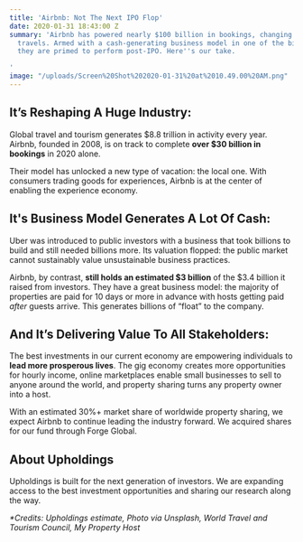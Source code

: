 ```yaml
---
title: 'Airbnb: Not The Next IPO Flop'
date: 2020-01-31 18:43:00 Z
summary: 'Airbnb has powered nearly $100 billion in bookings, changing how the world
  travels. Armed with a cash-generating business model in one of the biggest industries,
  they are primed to perform post-IPO. Here''s our take.

'
image: "/uploads/Screen%20Shot%202020-01-31%20at%2010.49.00%20AM.png"
---
```


## **It’s Reshaping A Huge Industry:**

Global travel and tourism generates $8.8 trillion in activity every year. Airbnb, founded in 2008, is on track to complete **over $30 billion in bookings** in 2020 alone.

Their model has unlocked a new type of vacation: the local one. With consumers trading goods for experiences, Airbnb is at the center of enabling the experience economy.

## **It's Business Model Generates A Lot Of Cash:**

Uber was introduced to public investors with a business that took billions to build and still needed billions more. Its valuation flopped: the public market cannot sustainably value unsustainable business practices.

Airbnb, by contrast, **still holds an estimated $3 billion** of the $3.4 billion it raised from investors. They have a great business model: the majority of properties are paid for 10 days or more in advance with hosts getting paid *after* guests arrive. This generates billions of “float” to the company.

## **And It’s Delivering Value To All Stakeholders:**

The best investments in our current economy are empowering individuals to **lead more prosperous lives**. The gig economy creates more opportunities for hourly income, online marketplaces enable small businesses to sell to anyone around the world, and property sharing turns any property owner into a host.

With an estimated 30%\+ market share of worldwide property sharing, we expect Airbnb to continue leading the industry forward. We acquired shares for our fund through Forge Global.

## **About Upholdings**

Upholdings is built for the next generation of investors. We are expanding access to the best investment opportunities and sharing our research along the way.

*\*Credits:* *Upholdings estimate, Photo via Unsplash, World Travel and Tourism Council, My Property Host*